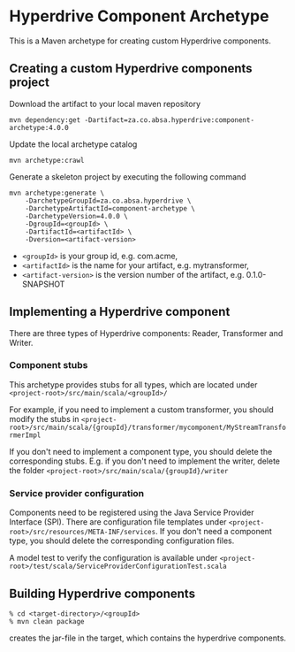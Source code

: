 <!--
  ~
  ~ Copyright 2018 ABSA Group Limited
  ~
  ~  Licensed under the Apache License, Version 2.0 (the "License");
  ~  you may not use this file except in compliance with the License.
  ~  You may obtain a copy of the License at
  ~
  ~      http://www.apache.org/licenses/LICENSE-2.0
  ~
  ~  Unless required by applicable law or agreed to in writing, software
  ~  distributed under the License is distributed on an "AS IS" BASIS,
  ~  WITHOUT WARRANTIES OR CONDITIONS OF ANY KIND, either express or implied.
  ~  See the License for the specific language governing permissions and
  ~  limitations under the License.
  ~
  -->

# Hyperdrive Component Archetype

This is a Maven archetype for creating custom Hyperdrive components.

## Creating a custom Hyperdrive components project


Download the artifact to your local maven repository
```
mvn dependency:get -Dartifact=za.co.absa.hyperdrive:component-archetype:4.0.0 
```

Update the local archetype catalog
```
mvn archetype:crawl
```

Generate a skeleton project by executing the following command
```
mvn archetype:generate \
    -DarchetypeGroupId=za.co.absa.hyperdrive \
    -DarchetypeArtifactId=component-archetype \
    -DarchetypeVersion=4.0.0 \
    -DgroupId=<groupId> \
    -DartifactId=<artifactId> \
    -Dversion=<artifact-version> 
```
- `<groupId>` is your group id, e.g. com.acme,
- `<artifactId>` is the name for your artifact, e.g. mytransformer,
- `<artifact-version>` is the version number of the artifact, e.g. 0.1.0-SNAPSHOT

## Implementing a Hyperdrive component

There are three types of Hyperdrive components: Reader, Transformer and Writer.

### Component stubs

This archetype provides stubs for all types, which are located under `<project-root>/src/main/scala/<groupId>/`

For example, if you need to implement a custom transformer, you should modify the stubs in
 `<project-root>/src/main/scala/{groupId}/transformer/mycomponent/MyStreamTransformerImpl`

If you don't need to implement a component type, you should delete the corresponding stubs. 
 E.g. if you don't need to implement the writer, delete the folder `<project-root>/src/main/scala/{groupId}/writer`

### Service provider configuration

Components need to be registered using the Java Service Provider Interface (SPI). There are configuration file templates
 under `<project-root>/src/resources/META-INF/services`. If you don't need a component type, 
 you should delete the corresponding configuration files.
 
A model test to verify the configuration is available under `<project-root>/test/scala/ServiceProviderConfigurationTest.scala`

## Building Hyperdrive components
```
% cd <target-directory>/<groupId>
% mvn clean package
```

creates the jar-file in the target, which contains the hyperdrive components.
